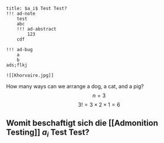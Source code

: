 ```ad-note
title: $a_i$ Test Test?
!!! ad-note
	test
	abc
	!!! ad-abstract
		123
	cdf

!!! ad-bug
	a
	b
ads;flkj

![[Khorvaire.jpg]]

```


How many ways can we arrange a dog, a cat, and a pig?
$$n=3$$
$$3!=3×2×1=6$$

## Womit beschaftigt sich die [[Admonition Testing]] $a_i$ Test Test?
